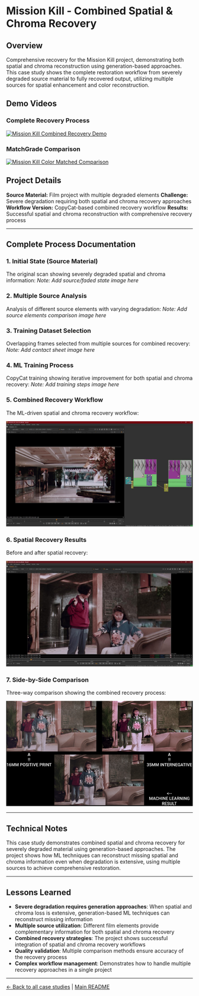 # Mission Kill - Combined Spatial & Chroma Recovery

## Overview
Comprehensive recovery for the Mission Kill project, demonstrating both spatial and chroma reconstruction using generation-based approaches. This case study shows the complete restoration workflow from severely degraded source material to fully recovered output, utilizing multiple sources for spatial enhancement and color reconstruction.

## Demo Videos

### Complete Recovery Process
[![Mission Kill Combined Recovery Demo](https://img.youtube.com/vi/wftwMqKaDFk/0.jpg)](https://www.youtube.com/watch?v=wftwMqKaDFk)

### MatchGrade Comparison
[![Mission Kill Color Matched Comparison](https://img.youtube.com/vi/x_EKBpOjTEE/0.jpg)](https://www.youtube.com/watch?v=x_EKBpOjTEE)

## Project Details
**Source Material:** Film project with multiple degraded elements
**Challenge:** Severe degradation requiring both spatial and chroma recovery approaches
**Workflow Version:** CopyCat-based combined recovery workflow
**Results:** Successful spatial and chroma reconstruction with comprehensive recovery process

---

## Complete Process Documentation

### 1. Initial State (Source Material)
The original scan showing severely degraded spatial and chroma information:
*Note: Add source/faded state image here*

### 2. Multiple Source Analysis
Analysis of different source elements with varying degradation:
*Note: Add source elements comparison image here*

### 3. Training Dataset Selection
Overlapping frames selected from multiple sources for combined recovery:
*Note: Add contact sheet image here*

### 4. ML Training Process
CopyCat training showing iterative improvement for both spatial and chroma recovery:
*Note: Add training steps image here*

### 5. Combined Recovery Workflow
The ML-driven spatial and chroma recovery workflow:

![Mission Kill Spatial and Chroma Recovery Script Overview](../images/MISSION%20KILL%20SPATIAL%20AND%20CHROMA%20RECOVERY%20SCRIPT%20OVERVIEW.jpeg)

### 6. Spatial Recovery Results
Before and after spatial recovery:

![Mission Kill Spatial Recovery Comparison](../images/MISSION%20KILL%20SPATIAL%20RECOVERY%20COMPARISON.jpeg)

### 7. Side-by-Side Comparison
Three-way comparison showing the combined recovery process:

![Mission Kill 3 Way Comparison](../images/MISSION%20KILL%203%20WAY%20COMPARISON.png)

---

## Technical Notes
This case study demonstrates combined spatial and chroma recovery for severely degraded material using generation-based approaches. The project shows how ML techniques can reconstruct missing spatial and chroma information even when degradation is extensive, using multiple sources to achieve comprehensive restoration.

---

## Lessons Learned
- **Severe degradation requires generation approaches**: When spatial and chroma loss is extensive, generation-based ML techniques can reconstruct missing information
- **Multiple source utilization**: Different film elements provide complementary information for both spatial and chroma recovery
- **Combined recovery strategies**: The project shows successful integration of spatial and chroma recovery workflows
- **Quality validation**: Multiple comparison methods ensure accuracy of the recovery process
- **Complex workflow management**: Demonstrates how to handle multiple recovery approaches in a single project

---

[← Back to all case studies](https://github.com/fabiocolor/nuke-chroma-recovery-template/blob/main/docs/case-studies.md) | [Main README](https://github.com/fabiocolor/nuke-chroma-recovery-template/blob/main/README.md)
